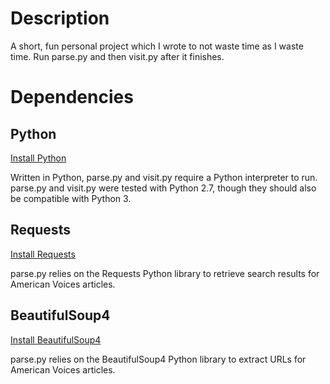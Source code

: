 <h1> Description </h1>
<p> A short, fun personal project which I wrote to not waste time as I waste time. Run parse.py and then visit.py after it finishes. </p>
<h1> Dependencies </h1>
<h2> Python </h2>
<a href="https://www.python.org/downloads/"> Install Python </a>
<p> Written in Python, parse.py and visit.py require a Python interpreter to run. parse.py and visit.py were tested with Python 2.7, though they should also be compatible with Python 3. </p>
<h2> Requests </h2>
<a href="http://docs.python-requests.org/en/master/user/install/"> Install Requests </a>
<p> parse.py relies on the Requests Python library to retrieve search results for American Voices articles. </p>
<h2> BeautifulSoup4 </h2>
<a href="https://www.crummy.com/software/BeautifulSoup/bs4/doc/#installing-beautiful-soup"> Install BeautifulSoup4 </a>
<p> parse.py relies on the BeautifulSoup4 Python library to extract URLs for American Voices articles.
